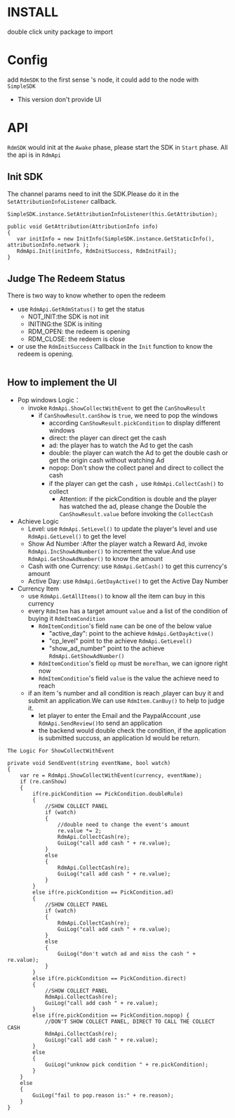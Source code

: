 
# INSTALL

double click unity package to import

# Config

add `RdmSDK` to the first sense 's node, it could add to the node with `SimpleSDK`

* This version don't provide UI

# API

`RdmSDK` would init at the `Awake` phase, please start the SDK in `Start` phase.
All the api is in `RdmApi`

## Init SDK

The channel params need to init the SDK.Please do it in the `SetAttributionInfoListener` callback.

```
SimpleSDK.instance.SetAttributionInfoListener(this.GetAttribution);

public void GetAttribution(AttributionInfo info)
{
   var initInfo = new InitInfo(SimpleSDK.instance.GetStaticInfo(), attributionInfo.network );
   RdmApi.Init(initInfo, RdmInitSuccess, RdmInitFail);
}
```

## Judge The Redeem Status

There is two way to know whether to open the redeem
* use `RdmApi.GetRdmStatus()` to get the status
  * NOT_INIT:the SDK is not init
  * INITING:the SDK is initing
  * RDM_OPEN: the redeem is opening
  * RDM_CLOSE: the redeem is close
* or use the `RdmInitSuccess` Callback in the `Init` function to know the redeem is opening.
```

```

## How to implement the UI

* Pop windows Logic：
  * invoke `RdmApi.ShowCollectWithEvent` to get the `CanShowResult`
    * if `CanShowResult.canShow` is `true`, we need to pop the windows
      *  according `CanShowResult.pickCondition` to display different windows
        * direct: the player can direct get the cash
        * ad: the player has to watch the Ad to get the cash
        * double: the player can watch the Ad to get the double cash or get the origin cash without watching Ad
        * nopop: Don't show the collect panel and direct to collect the cash
      * if the player can get the cash ，use `RdmApi.CollectCash()` to collect
        * Attention: if the pickCondition is double and the player has watched the ad, please change the Double the `CanShowResult.value` before invoking the `CollectCash`
* Achieve Logic
  * Level: use `RdmApi.SetLevel()` to update the player's level and use `RdmApi.GetLevel()` to get the level
  * Show Ad Number :After the player watch a Reward Ad, invoke `RdmApi.IncShowAdNumber()` to increment the value.And use `RdmApi.GetShowAdNumber()` to know the amount
  * Cash with one Currency: use `RdmApi.GetCash()` to get this currency's amount
  * Active Day: use `RdmApi.GetDayActive()` to get the Active Day Number
* Currency Item
  * use `RdmApi.GetAllItems()` to know all the item can buy in this currency
  * every `RdmItem` has a target amount `value` and a list of the condition of buying it `RdmItemCondition`
    * `RdmItemCondition`'s field `name` can be one of the below value
      * "active_day": point to the achieve `RdmApi.GetDayActive()`
      * "cp_level" point to the achieve `RdmApi.GetLevel()`
      * "show_ad_number" point to the achieve `RdmApi.GetShowAdNumber()`
    * `RdmItemCondition`'s field `op` must be `moreThan`, we can ignore right now
    * `RdmItemCondition`'s field `value` is the value the achieve need to reach
  * if an item 's number and all condition is reach ,player can buy it and submit an application.We can use `RdmItem.CanBuy()` to help to judge it.
    * let player to enter the Email and the PaypalAccount ,use `RdmApi.SendReview()`to send an application
    * the backend would double check the condition, if the application is submitted succuss, an application Id would be return.

```Example Code
The Logic For ShowCollectWithEvent

private void SendEvent(string eventName, bool watch)
{
    var re = RdmApi.ShowCollectWithEvent(currency, eventName);
    if (re.canShow)
    {
        if(re.pickCondition == PickCondition.doubleRule)
        {
            //SHOW COLLECT PANEL
            if (watch)
            {
                //double need to change the event's amount
                re.value *= 2;
                RdmApi.CollectCash(re);
                GuiLog("call add cash " + re.value);
            }
            else
            {
                RdmApi.CollectCash(re);
                GuiLog("call add cash " + re.value);
            }
        }
        else if(re.pickCondition == PickCondition.ad)
        {
            //SHOW COLLECT PANEL
            if (watch)
            {
                RdmApi.CollectCash(re);
                GuiLog("call add cash " + re.value);
            }
            else
            {
                GuiLog("don't watch ad and miss the cash " + re.value);
            }
        }
        else if(re.pickCondition == PickCondition.direct)
        {
            //SHOW COLLECT PANEL
            RdmApi.CollectCash(re);
            GuiLog("call add cash " + re.value);
        }
        else if(re.pickCondition == PickCondition.nopop) {
            //DON'T SHOW COLLECT PANEL, DIRECT TO CALL THE COLLECT CASH
            RdmApi.CollectCash(re);
            GuiLog("call add cash " + re.value);
        }
        else
        {
            GuiLog("unknow pick condition " + re.pickCondition);
        }
    }
    else
    {
        GuiLog("fail to pop.reason is:" + re.reason);
    }
}
```
